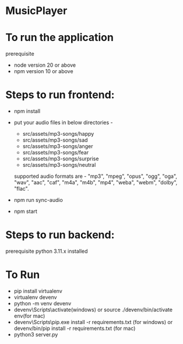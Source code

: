 # MusicPlayer

# To run the application

prerequisite
* node version 20 or above
* npm version 10 or above

# Steps to run frontend:

* npm install
* put your audio files in below directories -

   * src/assets/mp3-songs/happy
   * src/assets/mp3-songs/sad
   * src/assets/mp3-songs/anger
   * src/assets/mp3-songs/fear
   * src/assets/mp3-songs/surprise
   * src/assets/mp3-songs/neutral
     
  supported audio formats are -
   "mp3", "mpeg", "opus", "ogg", "oga", "wav", "aac", "caf", "m4a", "m4b", "mp4", "weba", "webm", "dolby", "flac".

* npm run sync-audio
* npm start

# Steps to run backend:

prerequisite
python 3.11.x installed

# To Run
* pip install virtualenv
* virtualenv devenv
* python -m venv devenv
* devenv\Scripts\activate(windows) or source ./devenv/bin/activate env(for mac)
* devenv\Scripts\pip.exe install -r requirements.txt  (for windows) or devenv/bin/pip install -r requirements.txt  (for mac)
* python3 server.py
